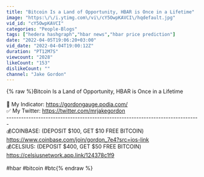 ```yaml
---
title: "Bitcoin Is a Land of Opportunity, HBAR is Once in a Lifetime"
image: "https:\/\/i.ytimg.com\/vi\/cY5OwpKAVCI\/hqdefault.jpg"
vid_id: "cY5OwpKAVCI"
categories: "People-Blogs"
tags: ["hedera hashgraph","hbar news","hbar price prediction"]
date: "2022-04-05T19:06:20+03:00"
vid_date: "2022-04-04T19:00:12Z"
duration: "PT12M7S"
viewcount: "2028"
likeCount: "153"
dislikeCount: ""
channel: "Jake Gordon"
---
```

{% raw %}Bitcoin Is a Land of Opportunity, HBAR is Once in a Lifetime<br /><br />🚀 My Indicator: <a rel="nofollow" target="blank" href="https://gordongauge.podia.com/">https://gordongauge.podia.com/</a><br />✅ My Twitter: <a rel="nofollow" target="blank" href="https://twitter.com/mrjakegordon">https://twitter.com/mrjakegordon</a><br />-------------------------------------------------------------------------------<br />💰COINBASE: (DEPOSIT $100, GET $10 FREE BITCOIN) <a rel="nofollow" target="blank" href="https://www.coinbase.com/join/gordon_7e4?src=ios-link">https://www.coinbase.com/join/gordon_7e4?src=ios-link</a><br />💰CELSIUS: (DEPOSIT $400, GET $50 FREE BITCOIN) <a rel="nofollow" target="blank" href="https://celsiusnetwork.app.link/124378c1f9">https://celsiusnetwork.app.link/124378c1f9</a> <br /><br />#hbar #bitcoin #btc{% endraw %}
